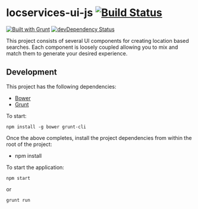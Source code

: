 # locservices-ui-js  [![Build Status](https://travis-ci.org/BBC-Location-Services/locservices-ui-js.svg)](https://travis-ci.org/BBC-Location-Services/locservices-ui-js)

[![Built with Grunt](https://cdn.gruntjs.com/builtwith.png)](http://gruntjs.com/) [![devDependency Status](https://david-dm.org/BBC-Location-Services/locservices-ui-js/dev-status.svg?theme=shields.io)](https://david-dm.org/BBC-Location-Services/locservices-ui-js#info=devDependencies)

This project consists of several UI components for creating location based searches.  Each component is loosely coupled allowing you to mix and match them to generate your desired experience.

## Development

This project has the following dependencies:

* [Bower](http://bower.io/)
* [Grunt](http://gruntjs.com)

To start:

```
npm install -g bower grunt-cli
```

Once the above completes, install the project dependencies from within the root of the project:

* npm install

To start the application:

```
npm start
```

or

```
grunt run
```
